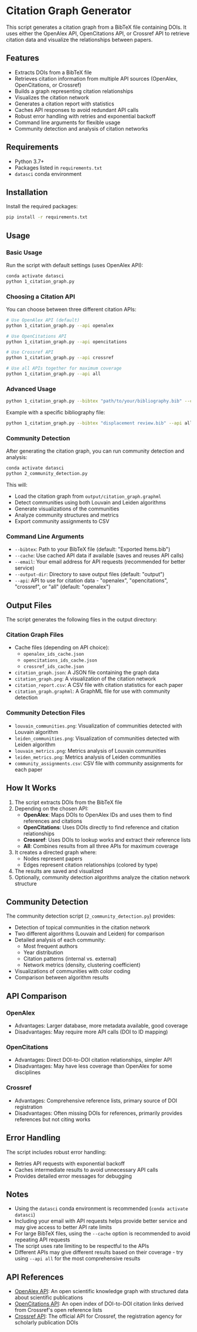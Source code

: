 # Citation Graph Generator

This script generates a citation graph from a BibTeX file containing DOIs. It uses either the OpenAlex API, OpenCitations API, or Crossref API to retrieve citation data and visualize the relationships between papers.

## Features

- Extracts DOIs from a BibTeX file
- Retrieves citation information from multiple API sources (OpenAlex, OpenCitations, or Crossref)
- Builds a graph representing citation relationships
- Visualizes the citation network
- Generates a citation report with statistics
- Caches API responses to avoid redundant API calls
- Robust error handling with retries and exponential backoff
- Command line arguments for flexible usage
- Community detection and analysis of citation networks

## Requirements

- Python 3.7+
- Packages listed in `requirements.txt`
- `datasci` conda environment

## Installation

Install the required packages:

```bash
pip install -r requirements.txt
```

## Usage

### Basic Usage

Run the script with default settings (uses OpenAlex API):

```bash
conda activate datasci
python 1_citation_graph.py
```

### Choosing a Citation API

You can choose between three different citation APIs:

```bash
# Use OpenAlex API (default)
python 1_citation_graph.py --api openalex

# Use OpenCitations API
python 1_citation_graph.py --api opencitations

# Use Crossref API
python 1_citation_graph.py --api crossref

# Use all APIs together for maximum coverage
python 1_citation_graph.py --api all
```

### Advanced Usage

```bash
python 1_citation_graph.py --bibtex "path/to/your/bibliography.bib" --cache --email "your.email@example.com" --output-dir "results" --api crossref
```

Example with a specific bibliography file:

```bash
python 1_citation_graph.py --bibtex "displacement review.bib" --api all
```

### Community Detection

After generating the citation graph, you can run community detection and analysis:

```bash
conda activate datasci
python 2_community_detection.py
```

This will:
- Load the citation graph from `output/citation_graph.graphml`
- Detect communities using both Louvain and Leiden algorithms
- Generate visualizations of the communities
- Analyze community structures and metrics
- Export community assignments to CSV

### Command Line Arguments

- `--bibtex`: Path to your BibTeX file (default: "Exported Items.bib")
- `--cache`: Use cached API data if available (saves and reuses API calls)
- `--email`: Your email address for API requests (recommended for better service)
- `--output-dir`: Directory to save output files (default: "output")
- `--api`: API to use for citation data - "openalex", "opencitations", "crossref", or "all" (default: "openalex")

## Output Files

The script generates the following files in the output directory:

### Citation Graph Files
- Cache files (depending on API choice):
  - `openalex_ids_cache.json`
  - `opencitations_ids_cache.json`
  - `crossref_ids_cache.json`
- `citation_graph.json`: A JSON file containing the graph data
- `citation_graph.png`: A visualization of the citation network
- `citation_report.csv`: A CSV file with citation statistics for each paper
- `citation_graph.graphml`: A GraphML file for use with community detection

### Community Detection Files
- `louvain_communities.png`: Visualization of communities detected with Louvain algorithm
- `leiden_communities.png`: Visualization of communities detected with Leiden algorithm
- `louvain_metrics.png`: Metrics analysis of Louvain communities
- `leiden_metrics.png`: Metrics analysis of Leiden communities
- `community_assignments.csv`: CSV file with community assignments for each paper

## How It Works

1. The script extracts DOIs from the BibTeX file
2. Depending on the chosen API:
   - **OpenAlex**: Maps DOIs to OpenAlex IDs and uses them to find references and citations
   - **OpenCitations**: Uses DOIs directly to find reference and citation relationships
   - **Crossref**: Uses DOIs to lookup works and extract their reference lists
   - **All**: Combines results from all three APIs for maximum coverage
3. It creates a directed graph where:
   - Nodes represent papers
   - Edges represent citation relationships (colored by type)
4. The results are saved and visualized
5. Optionally, community detection algorithms analyze the citation network structure

## Community Detection

The community detection script (`2_community_detection.py`) provides:

- Detection of topical communities in the citation network
- Two different algorithms (Louvain and Leiden) for comparison
- Detailed analysis of each community:
  - Most frequent authors
  - Year distribution
  - Citation patterns (internal vs. external)
  - Network metrics (density, clustering coefficient)
- Visualizations of communities with color coding
- Comparison between algorithm results

## API Comparison

### OpenAlex
- Advantages: Larger database, more metadata available, good coverage
- Disadvantages: May require more API calls (DOI to ID mapping)

### OpenCitations
- Advantages: Direct DOI-to-DOI citation relationships, simpler API
- Disadvantages: May have less coverage than OpenAlex for some disciplines

### Crossref
- Advantages: Comprehensive reference lists, primary source of DOI registration
- Disadvantages: Often missing DOIs for references, primarily provides references but not citing works

## Error Handling

The script includes robust error handling:
- Retries API requests with exponential backoff
- Caches intermediate results to avoid unnecessary API calls
- Provides detailed error messages for debugging

## Notes

- Using the `datasci` conda environment is recommended (`conda activate datasci`)
- Including your email with API requests helps provide better service and may give access to better API rate limits
- For large BibTeX files, using the `--cache` option is recommended to avoid repeating API requests
- The script uses rate limiting to be respectful to the APIs
- Different APIs may give different results based on their coverage - try using `--api all` for the most comprehensive results

## API References

- [OpenAlex API](https://docs.openalex.org/): An open scientific knowledge graph with structured data about scientific publications
- [OpenCitations API](https://opencitations.net/index/coci/api/v1): An open index of DOI-to-DOI citation links derived from Crossref's open reference lists
- [Crossref API](https://github.com/CrossRef/rest-api-doc): The official API for Crossref, the registration agency for scholarly publication DOIs 